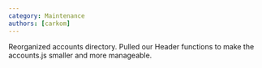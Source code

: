 ```yaml
---
category: Maintenance
authors: [carkom]
---
```


Reorganized accounts directory. Pulled our Header functions to make the accounts.js smaller and more manageable.